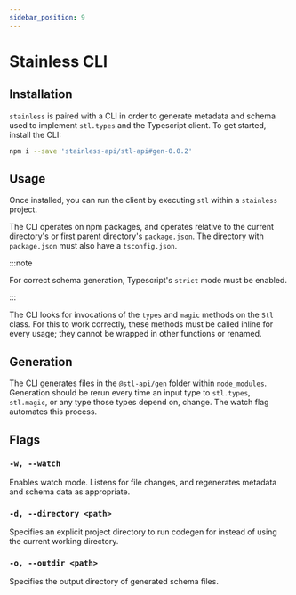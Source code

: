 ```yaml
---
sidebar_position: 9
---
```


# Stainless CLI

## Installation

`stainless` is paired with a CLI in order to generate metadata and schema used to
implement `stl.types` and the Typescript client. To get started, install the CLI:

```bash
npm i --save 'stainless-api/stl-api#gen-0.0.2'
```

## Usage

Once installed, you can run the client by executing `stl` within a `stainless` project.

The CLI operates on npm packages, and operates relative to the current
directory's or first parent directory's `package.json`. The directory
with `package.json` must also have a `tsconfig.json`.

:::note

For correct schema generation, Typescript's `strict` mode must be
enabled.

:::

The CLI looks for invocations of the `types` and `magic` methods on the `Stl` class. For this to work
correctly, these methods must be called inline for every usage; they cannot be wrapped
in other functions or renamed.

## Generation

The CLI generates files in the `@stl-api/gen` folder within `node_modules`.
Generation should be rerun every time an input type to `stl.types`,
`stl.magic`, or any type those types depend on, change. The watch flag
automates this process.

## Flags

### `-w, --watch`

Enables watch mode. Listens for file changes, and regenerates metadata and schema
data as appropriate.

### `-d, --directory <path>`

Specifies an explicit project directory to run codegen for instead of using the
current working directory.

### `-o, --outdir <path>`

Specifies the output directory of generated schema files.
